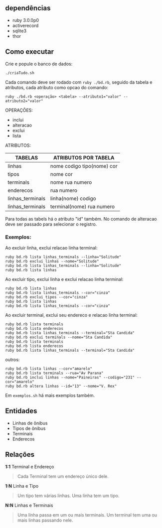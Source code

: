## dependências

- ruby 3.0.0p0
- activerecord
- sqlite3
- thor

## Como executar

Crie e popule o banco de dados:

```
./criaTudo.sh
```

Cada comando deve ser rodado com `ruby ./bd.rb`, seguido da tabela e atributos, cada atributo como opcao do comando:

```
ruby ./bd.rb <operação> <tabela> --atributo1="valor" --atributo2="valor"
```

OPERAÇÕES:

- inclui
- alteracao
- exclui
- lista

ATRIBUTOS:

| TABELAS          | ATRIBUTOS POR TABELA       |
| ---------------- | -------------------------- |
| linhas           | nome codigo tipo(nome) cor |
| tipos            | nome cor                   |
| terminals        | nome rua numero            |
| enderecos        | rua numero                 |
| linhas_terminals | linha(nome) codigo         |
| linhas_terminals | terminal(nome) rua numero  |

Para todas as tabels há o atributo "id" também. No comando de alteracao deve ser passado para selecionar o registro.

### Exemplos:

Ao excluir linha, exclui relacao linha terminal:

```
ruby bd.rb lista linhas_terminals --linha="Solitude"
ruby bd.rb exclui linhas --nome="Solitude"
ruby bd.rb lista linhas_terminals --linha="Solitude"
ruby bd.rb lista linhas
```

Ao excluir tipo, exclui linha e exclui relacao linha terminal:

```
ruby bd.rb lista linhas
ruby bd.rb lista linhas_terminals --cor="cinza"
ruby bd.rb exclui tipos --cor="cinza"
ruby bd.rb lista linhas
ruby bd.rb lista linhas_terminals --cor="cinza"
```

Ao excluir terminal, exclui seu endereco e relacao linha terminal:

```
ruby bd.rb lista terminals
ruby bd.rb lista enderecos
ruby bd.rb lista linhas_terminals --terminal="Sta Candida"
ruby bd.rb exclui terminals --nome="Sta Candida"
ruby bd.rb lista terminals
ruby bd.rb lista enderecos
ruby bd.rb lista linhas_terminals --terminal="Sta Candida"
```

outros:

```
ruby bd.rb lista linhas --cor="amarelo"
ruby bd.rb lista terminals --rua="Av Parana"
ruby bd.rb inclui linhas --nome="Paineiras" --codigo="231" --cor="amarelo"
ruby bd.rb altera linhas --id="13" --nome="V. Rex"

```

Em `exemplos.sh` há mais exemplos também.

## Entidades

- Linhas de ônibus
- Tipos de ônibus
- Terminais
- Enderecos

## Relações

**1:1** Terminal e Endereço

> Cada Terminal tem um endereço único dele.

**1:N** Linha e Tipo

> Um tipo tem várias linhas.
> Uma linha tem um tipo.

**N:N** Linhas e Terminais

> Uma linha passa em um ou mais terminais.
> Um terminal tem uma ou mais linhas passando nele.
